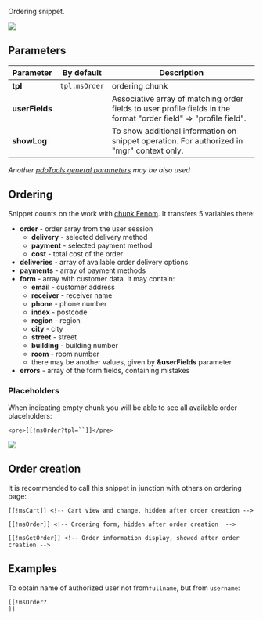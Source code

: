 Ordering snippet.

[![](https://file.modx.pro/files/4/b/b/4bb767c02e0e7b09ddae5e426b34c7e6s.jpg)](https://file.modx.pro/files/4/b/b/4bb767c02e0e7b09ddae5e426b34c7e6.png)

## Parameters

Parameter      | By default    | Description
---------------|---------------|------------------------------------------------------------------------------------------------------------------
**tpl**        | `tpl.msOrder` | ordering chunk
**userFields** |               | Associative array of matching order fields to user profile fields in the format "order field" => "profile field".
**showLog**    |               | To show additional information on snippet operation. For authorized in "mgr" context only.

*Another [pdoTools general parameters][1] may be also used*

## Ordering

Snippet counts on the work with  [chunk Fenom][1]. It transfers 5 variables there:

- **order** - order array from the user session
  - **delivery** - selected delivery method
  - **payment** - selected payment method
  - **cost** - total cost of the order
- **deliveries** - array of available order delivery options
- **payments** - array of payment methods
- **form** - array with customer data. It may contain:
  - **email** - customer address
  - **receiver** - receiver name
  - **phone** - phone number
  - **index** - postcode
  - **region** - region
  - **city** - city
  - **street** - street
  - **building** - building number
  - **room** - room number
  - there may be another values, given by **&userFields** parameter
- **errors** - array of the form fields, containing mistakes

### Placeholders

When indicating empty chunk you will be able to see all available order placeholders:

```modx
<pre>[[!msOrder?tpl=``]]</pre>
```

[![](https://file.modx.pro/files/7/3/e/73ea6a3680166bb81a59b0dd55475614s.jpg)](https://file.modx.pro/files/7/3/e/73ea6a3680166bb81a59b0dd55475614.png)

## Order creation



It is recommended to call this snippet in junction with others on ordering page:

```modx
[[!msCart]] <!-- Cart view and change, hidden after order creation -->

[[!msOrder]] <!-- Ordering form, hidden after order creation  -->

[[!msGetOrder]] <!-- Order information display, showed after order creation -->
```

## Examples

To obtain name of authorized user not from`fullname`, but from `username`:

```modx
[[!msOrder?
]]
```
[1]: /en/components/01_pdoTools/03_Parser.md
